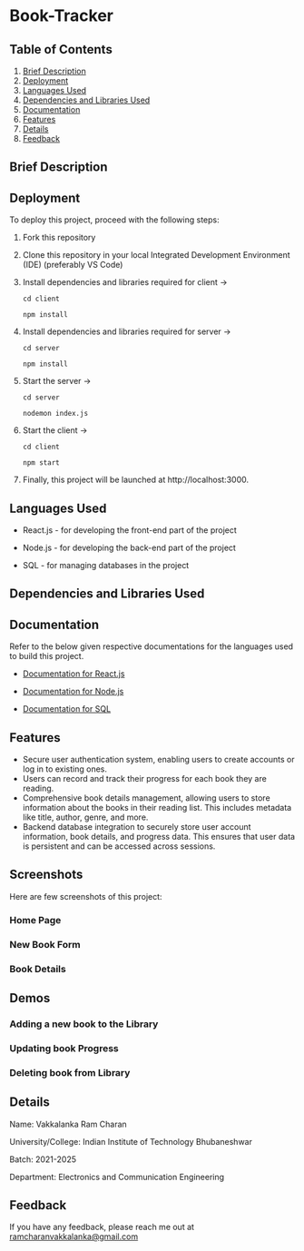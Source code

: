 # Book-Tracker

## Table of Contents

1. [Brief Description](#brief-description)
2. [Deployment](#deployment)
3. [Languages Used](#languages-used)
4. [Dependencies and Libraries Used](#dependencies-and-libraries-used)
5. [Documentation](#documentation)
6. [Features](#features)
7. [Details](#details)
8. [Feedback](#feedback)

## Brief Description

## Deployment

To deploy this project, proceed with the following steps:

1. Fork this repository
2. Clone this repository in your local Integrated Development Environment (IDE) (preferably VS Code)
3. Install dependencies and libraries required for client ->

   `cd client`

   `npm install`

4. Install dependencies and libraries required for server ->

   `cd server`

   `npm install`

5. Start the server ->

   `cd server`

   `nodemon index.js`

6. Start the client ->

   `cd client`

   `npm start`

7. Finally, this project will be launched at http://localhost:3000.

## Languages Used

- React.js - for developing the front-end part of the project

- Node.js - for developing the back-end part of the project

- SQL - for managing databases in the project

## Dependencies and Libraries Used

## Documentation

Refer to the below given respective documentations for the languages used to build this project.

- [Documentation for React.js](https://react.dev/)

- [Documentation for Node.js](https://nodejs.org/en/docs)

- [Documentation for SQL](https://dev.mysql.com/doc/)

## Features

- Secure user authentication system, enabling users to create accounts or log in to existing ones.
- Users can record and track their progress for each book they are reading.
- Comprehensive book details management, allowing users to store information about the books in their reading list. This includes metadata like title, author, genre, and more.
- Backend database integration to securely store user account information, book details, and progress data. This ensures that user data is persistent and can be accessed across sessions.

## Screenshots

Here are few screenshots of this project:

### Home Page

### New Book Form

### Book Details

## Demos

### Adding a new book to the Library

### Updating book Progress

### Deleting book from Library

## Details

Name: Vakkalanka Ram Charan

University/College: Indian Institute of Technology Bhubaneshwar

Batch: 2021-2025

Department: Electronics and Communication Engineering

## Feedback

If you have any feedback, please reach me out at ramcharanvakkalanka@gmail.com
